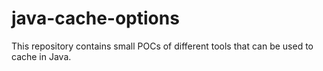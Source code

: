 # java-cache-options
This repository contains small POCs of different tools that can be used to cache in Java.
